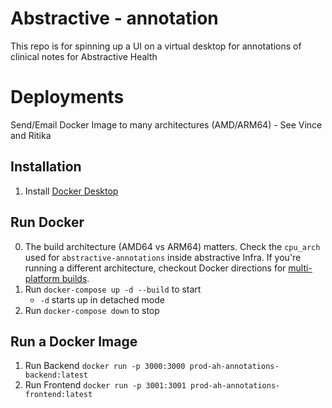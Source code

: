 # Abstractive - annotation
This repo is for spinning up a UI on a virtual desktop for annotations
of clinical notes for Abstractive Health

# Deployments
Send/Email Docker Image to many architectures (AMD/ARM64) - See Vince and Ritika

## Installation
1. Install [Docker Desktop](https://www.docker.com/products/docker-desktop/)

## Run Docker 
0. The build architecture (AMD64 vs ARM64) matters. Check the `cpu_arch` used for `abstractive-annotations` inside abstractive Infra. If you're running a different architecture, checkout Docker directions for [multi-platform builds]( https://docs.docker.com/build/building/multi-platform/).
1. Run `docker-compose up -d --build` to start
    * `-d` starts up in detached mode
2. Run `docker-compose down` to stop

## Run a Docker Image
1. Run Backend `docker run -p 3000:3000 prod-ah-annotations-backend:latest`
1. Run Frontend `docker run -p 3001:3001 prod-ah-annotations-frontend:latest`
